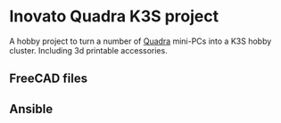 # Inovato Quadra K3S project

A hobby project to turn a number of [Quadra](https://www.inovato.com/category/quadra) mini-PCs into a K3S hobby cluster.  Including 3d printable accessories.

## FreeCAD files

## Ansible

